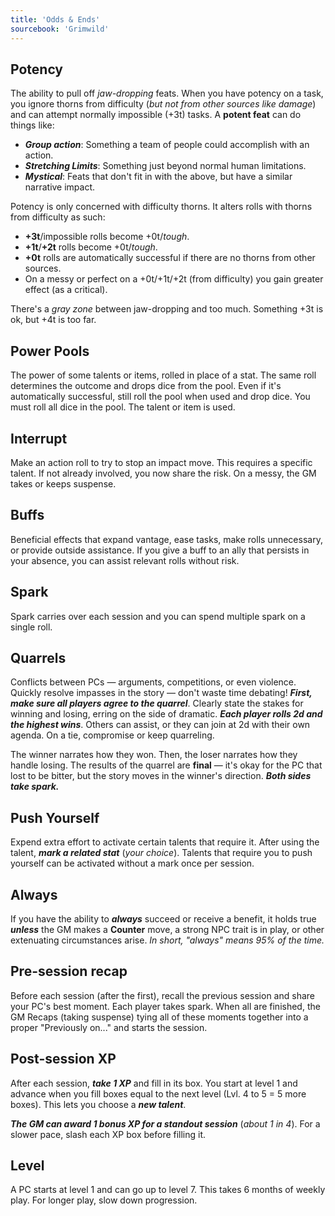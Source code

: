 ```yaml
---
title: 'Odds & Ends'
sourcebook: 'Grimwild'
---
```


## Potency

The ability to pull off _jaw-dropping_ feats. When you have potency on a task, you ignore thorns from difficulty (_but not from other sources like damage_) and can attempt normally impossible (+3t) tasks. A **potent feat** can do things like:

- **_Group action_**: Something a team of people could accomplish with an action.
- **_Stretching Limits_**: Something just beyond normal human limitations.
- **_Mystical_**: Feats that don't fit in with the above, but have a similar narrative impact.

Potency is only concerned with difficulty thorns. It alters rolls with thorns from difficulty as such:

- **+3t**/impossible rolls become +0t/_tough_.
- **+1t**/**+2t** rolls become +0t/_tough_.
- **+0t** rolls are automatically successful if there are no thorns from other sources.
- On a messy or perfect on a +0t/+1t/+2t (from
difficulty) you gain greater effect (as a critical).

There's a _gray zone_ between jaw-dropping and too much. Something +3t is ok, but +4t is too far.

## Power Pools

The power of some talents or items, rolled in place of a stat. The same roll determines the outcome and drops dice from the pool. Even if it's automatically successful, still roll the pool when used and drop dice. You must roll all dice in the pool. The talent or item is used.

## Interrupt

Make an action roll to try to stop an impact move. This requires a specific talent. If not already involved, you now share the risk. On a messy, the GM takes or keeps suspense.

## Buffs

Beneficial effects that expand vantage, ease tasks, make rolls unnecessary, or provide outside assistance. If you give a buff to an ally that persists in your absence, you can assist relevant rolls without risk.

## Spark

Spark carries over each session and you can spend multiple spark on a single roll.

## Quarrels

Conflicts between PCs — arguments, competitions, or even violence. Quickly resolve impasses in the story — don't waste time debating! **_First, make sure all players agree to the quarrel_**. Clearly state the stakes for winning and losing, erring on the side of dramatic. **_Each player rolls 2d and the highest wins_**. Others can assist, or they can join at 2d with their own agenda. On a tie, compromise or keep quarreling.

The winner narrates how they won. Then, the loser narrates how they handle losing. The results of the quarrel are **final** — it's okay for the PC that lost to be bitter, but the story moves in the winner's direction. **_Both sides take spark._**

## Push Yourself

Expend extra effort to activate certain talents that require it. After using the talent, **_mark a related stat_** (_your choice_). Talents that require you to push yourself can be activated without a mark once per session.

## Always

If you have the ability to **_always_** succeed or receive a benefit, it holds true **_unless_** the GM makes a **Counter** move, a strong NPC trait is in play, or other extenuating circumstances arise. _In short, "always" means 95% of the time._

## Pre-session recap

Before each session (after
the first), recall the previous session and share your PC's best moment. Each player takes spark. When all are finished, the GM Recaps (taking suspense) tying all of these moments together into a proper "Previously on..." and starts the session.

## Post-session XP

After each session, **_take 1 XP_** and fill in its box. You start at level 1 and advance when you fill boxes equal to the next level (Lvl. 4 to 5 = 5 more boxes). This lets you choose a **_new talent_**.

**_The GM can award 1 bonus XP for a standout session_** (_about 1 in 4_). For a slower pace, slash each XP box before filling it.

## Level

A PC starts at level 1 and can go up to level 7. This takes 6 months of weekly play. For longer play, slow down progression.
